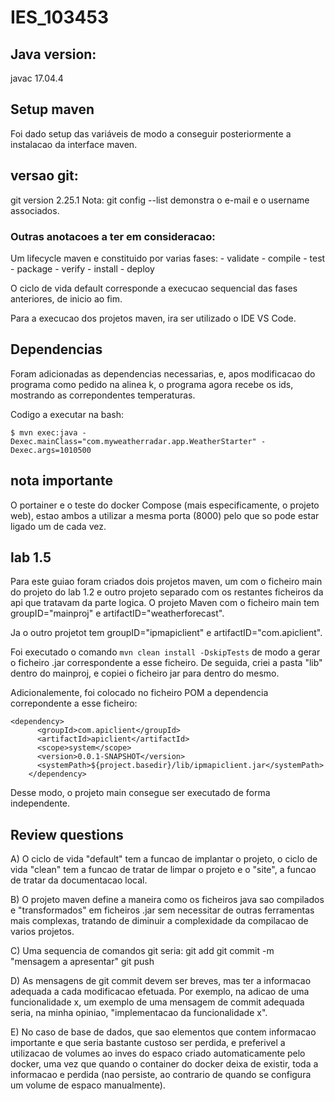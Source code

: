 # IES_103453

## Java version:

javac 17.04.4

## Setup maven

Foi dado setup das variáveis de modo a conseguir posteriormente a instalacao da interface maven.

## versao git:

git version 2.25.1
Nota: git config --list demonstra o e-mail e o username associados.

### Outras anotacoes a ter em consideracao:

Um lifecycle maven e constituido por varias fases:
    - validate
    - compile
    - test
    - package
    - verify
    - install
    - deploy 

O ciclo de vida default corresponde a execucao sequencial das fases anteriores, de inicio ao fim.

Para a execucao dos projetos maven, ira ser utilizado o IDE VS Code.

## Dependencias

Foram adicionadas as dependencias necessarias, e, apos modificacao do programa como pedido na alinea k, o programa agora recebe os ids, mostrando as correpondentes temperaturas.

Codigo a executar na bash:

```$ mvn exec:java -Dexec.mainClass="com.myweatherradar.app.WeatherStarter" -Dexec.args=1010500```

## nota importante

O portainer e o teste do docker Compose (mais especificamente, o projeto web), estao ambos a utilizar a mesma porta (8000) pelo que so pode estar ligado um de cada vez.

## lab 1.5

Para este guiao foram criados dois projetos maven, um com o ficheiro main do projeto do lab 1.2 e outro projeto separado com os restantes ficheiros da api que tratavam da parte logica. O projeto Maven com o ficheiro main tem groupID="mainproj" e artifactID="weatherforecast".

Ja o outro projetot tem groupID="ipmapiclient" e artifactID="com.apiclient".

Foi executado o comando ```mvn clean install -DskipTests``` de modo a gerar o ficheiro .jar correspondente a esse ficheiro.
De seguida, criei a pasta "lib" dentro do mainproj, e copiei o ficheiro jar para dentro do mesmo.

Adicionalemente, foi colocado no ficheiro POM a dependencia correpondente a esse ficheiro:

```
<dependency>
      <groupId>com.apiclient</groupId>
      <artifactId>apiclient</artifactId>
      <scope>system</scope>
      <version>0.0.1-SNAPSHOT</version>
      <systemPath>${project.basedir}/lib/ipmapiclient.jar</systemPath>
    </dependency>
```

Desse modo, o projeto main consegue ser executado de forma independente.


## Review questions 

A) O ciclo de vida "default" tem a funcao de implantar o projeto, o ciclo de vida "clean" tem a funcao de tratar de limpar o projeto e o "site", a funcao de tratar da documentacao local.

B) O projeto maven define a maneira como os ficheiros java sao compilados e "transformados" em ficheiros .jar sem necessitar de outras ferramentas mais complexas, tratando de diminuir a complexidade da compilacao de varios projetos.

C) Uma sequencia de comandos git seria:
    git add <nome do ficheiro modificado>
    git commit -m "mensagem a apresentar"
    git push

D) As mensagens de git commit devem ser breves, mas ter a informacao adequada a cada modificacao efetuada. Por exemplo, na adicao de uma funcionalidade x, um exemplo de uma mensagem de commit adequada seria, na minha opiniao, "implementacao da funcionalidade x".

E) No caso de base de dados, que sao elementos que contem informacao importante e que seria bastante custoso ser perdida, e preferivel a utilizacao de volumes ao inves do espaco criado automaticamente pelo docker, uma vez que quando o container do docker deixa de existir, toda a informacao e perdida (nao persiste, ao contrario de quando se configura um volume de espaco manualmente).
